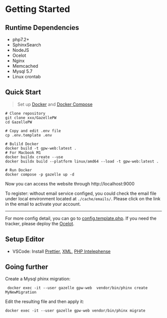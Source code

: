 # Getting Started

## Runtime Dependencies

- php7.2+
- SphinxSearch
- NodeJS
- Ocelot
- Nginx
- Memcached
- Mysql 5.7
- Linux crontab

## Quick Start

> Set up [Docker](https://docs.docker.com/get-started/) and [Docker Compose](https://docs.docker.com/compose/install/)

```shell
# Clone repository
git clone xxx/GazellePW
cd GazellePW

# Copy and edit .env file
cp .env.template .env

# Bulild Docker
docker build -t gpw-web:latest .
# For Macbook M1
docker buildx create --use
docker buildx build --platform linux/amd64 --load -t gpw-web:latest .

# Run Docker
docker compose -p gazelle up -d
```

Now you can access the website through http://localhost:9000

To register: without email service configed, you could check the email file under local environment located at `./cache/emails/`. Please click on the link in the email to activate your account.

---

For more config detail, you can go to [config.template.php](classes/config.template.php). If you need the tracker, please deploy the [Ocelot](https://github.com/Mosasauroidea/Ocelot).

## Setup Editor

- VSCode: Install [Prettier](https://marketplace.visualstudio.com/items?itemName=esbenp.prettier-vscode), [XML](https://marketplace.visualstudio.com/items?itemName=redhat.vscode-xml), [PHP Intelephense](https://marketplace.visualstudio.com/items?itemName=bmewburn.vscode-intelephense-client)

## Going further

Create a Mysql phinx migration:

```shell
 docker exec -it --user gazelle gpw-web  vendor/bin/phinx create MyNewMigration
```

Edit the resulting file and then apply it:

```shell
docker exec -it --user gazelle gpw-web vendor/bin/phinx migrate
```
